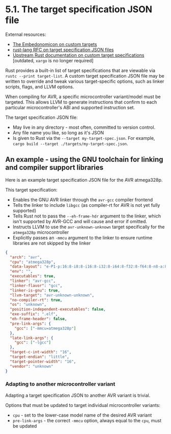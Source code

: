 # 5.1. The target specification JSON file

External resources:

  * [The Embedonomicon on custom targets](https://docs.rust-embedded.org/embedonomicon/custom-target.html)
  * [rust-lang RFC on target specification JSON files](https://rust-lang.github.io/rfcs/0131-target-specification.html)
  * [Upstream Rust documentation on custom target specifications](https://doc.rust-lang.org/rustc/targets/custom.html) [outdated, `xargo` is no longer required]

Rust provides a built-in list of target specifications that are viewable via `rustc --print target-list`. A custom target specification JSON file may
be written to override and tweak various target-specific options, such as linker scripts, flags, and LLVM options.

When compiling for AVR, a specific microcontroller variant/model must be targeted. This allows LLVM
to generate instructions that confirm to each particular microcontroller's ABI and supported instruction
set.

The target specification JSON file:

  * May live in any directory - most often, committed to version control.
  * Any file name you like, so long as it's JSON
  * Is given to Rust via the `--target my-target-spec.json`. For example, `cargo build --target ./targets/my-target-spec.json`.

## An example - using the GNU toolchain for linking and compiler support libraries

Here is an example target specification JSON file for the AVR atmega328p.

This target specification:

  * Enables the GNU AVR linker through the `avr-gcc` compiler frontend
  * Tells the linker to include `libgcc` (as compiler-rt for AVR is not yet fully supported)
  * Tells Rust not to pass the `--eh-frame-hdr` argument to the linker, which isn't supported by AVR-GCC and will cause and error if omitted.
  * Instructs LLVM to use the `avr-unknown-unknown` target specifically for the `atmega328p` microcontroller
  * Explicitly passes an `-mmcu` argument to the linker to ensure runtime libraries are not skipped by the linker


```json
{
  "arch": "avr",
  "cpu": "atmega328p",
  "data-layout": "e-P1-p:16:8-i8:8-i16:8-i32:8-i64:8-f32:8-f64:8-n8-a:8",
  "env": "",
  "executables": true,
  "linker": "avr-gcc",
  "linker-flavor": "gcc",
  "linker-is-gnu": true,
  "llvm-target": "avr-unknown-unknown",
  "no-compiler-rt": true,
  "os": "unknown",
  "position-independent-executables": false,
  "exe-suffix": ".elf",
  "eh-frame-header": false,
  "pre-link-args": {
    "gcc": ["-mmcu=atmega328p"]
  },
  "late-link-args": {
    "gcc": ["-lgcc"]
  },
  "target-c-int-width": "16",
  "target-endian": "little",
  "target-pointer-width": "16",
  "vendor": "unknown"
}
```


### Adapting to another microcontroller variant

Adapting a target specification JSON to another AVR variant is trivial.

Options that must be updated to target individual microcontroller variants:


  * `cpu` - set to the lower-case model name of the desired AVR variant
  * `pre-link-args` - the correct `-mmcu` option, always equal to the `cpu`, must be updated

